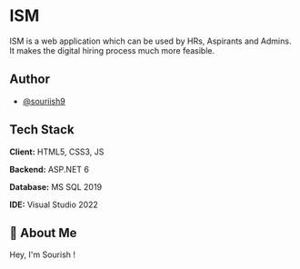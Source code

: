 
# ISM

ISM is a web application which can be used by HRs, Aspirants and Admins. It makes the digital hiring process much more feasible.
## Author

- [@souriish9](https://www.github.com/souriish9)


## Tech Stack

**Client:** HTML5, CSS3, JS

**Backend:** ASP.NET 6

**Database:** MS SQL 2019

**IDE:** Visual Studio 2022 


## 🚀 About Me
Hey, I'm Sourish 
!

